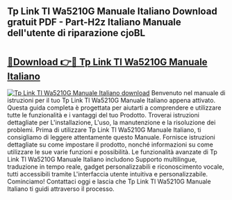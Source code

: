 ## Tp Link Tl Wa5210G Manuale Italiano Download gratuit PDF - Part-H2z Italiano Manuale dell'utente di riparazione cjoBL

# <h2><a href="http://dfd8qbu.blite.top/?on=Tp+Link+Tl+Wa5210G+Manuale+Italiano">🔗Download 👉🔴 Tp Link Tl Wa5210G Manuale Italiano</a></h2>

[![Tp Link Tl Wa5210G Manuale Italiano download](https://i.imgur.com/lujVjoI.png)](http://dfd8qbu.blite.top/?on=Tp+Link+Tl+Wa5210G+Manuale+Italiano)
Benvenuto nel manuale di istruzioni per il tuo Tp Link Tl Wa5210G Manuale Italiano appena attivato. Questa guida completa è progettata per aiutarti a comprendere e utilizzare tutte le funzionalità e i vantaggi del tuo Prodotto. Troverai istruzioni dettagliate per L'installazione, L'uso, la manutenzione e la risoluzione dei problemi. Prima di utilizzare Tp Link Tl Wa5210G Manuale Italiano, ti consigliamo di leggere attentamente questo Manuale. Fornisce istruzioni dettagliate su come impostare il prodotto, nonché informazioni su come utilizzare le sue varie funzioni e possibilità. Le funzionalità avanzate di Tp Link Tl Wa5210G Manuale Italiano includono Supporto multilingue, traduzione in tempo reale, gadget personalizzabili e riconoscimento vocale, tutti accessibili tramite L'interfaccia utente intuitiva e personalizzabile. Cominciamo! Contattaci oggi e lascia che Tp Link Tl Wa5210G Manuale Italiano ti guidi attraverso il processo.
